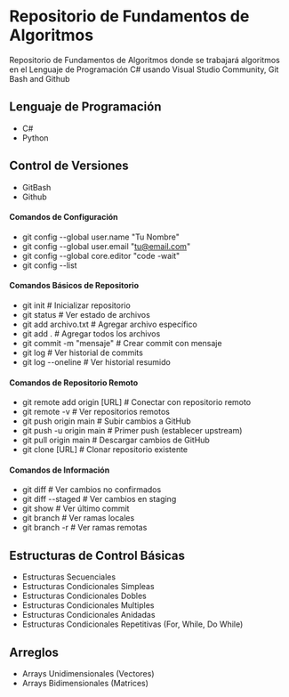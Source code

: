 # Repositorio de Fundamentos de Algoritmos

Repositorio de Fundamentos de Algoritmos donde se trabajará algoritmos en el Lenguaje de Programación C# usando Visual Studio Community, Git Bash and Github

## Lenguaje de Programación

- C#
- Python

## Control de Versiones

- GitBash
- Github

#### Comandos de Configuración
- git config --global user.name "Tu Nombre"
- git config --global user.email "tu@email.com"
- git config --global core.editor "code -wait"
- git config --list

#### Comandos Básicos de Repositorio
- git init                    # Inicializar repositorio
- git status                  # Ver estado de archivos
- git add archivo.txt         # Agregar archivo específico
- git add .                   # Agregar todos los archivos
- git commit -m "mensaje"     # Crear commit con mensaje
- git log                     # Ver historial de commits
- git log --oneline           # Ver historial resumido

#### Comandos de Repositorio Remoto
- git remote add origin [URL]    # Conectar con repositorio remoto
- git remote -v                  # Ver repositorios remotos
- git push origin main           # Subir cambios a GitHub
- git push -u origin main        # Primer push (establecer upstream)
- git pull origin main           # Descargar cambios de GitHub
- git clone [URL]                # Clonar repositorio existente

#### Comandos de Información
- git diff                    # Ver cambios no confirmados
- git diff --staged          # Ver cambios en staging
- git show                   # Ver último commit
- git branch                 # Ver ramas locales
- git branch -r              # Ver ramas remotas


## Estructuras de Control Básicas 

- Estructuras Secuenciales
- Estructuras Condicionales Simpleas
- Estructuras Condicionales Dobles
- Estructuras Condicionales Multiples
- Estructuras Condicionales Anidadas
- Estructuras Condicionales Repetitivas (For, While, Do While)

## Arreglos

- Arrays Unidimensionales (Vectores)
- Arrays Bidimensionales (Matrices)
